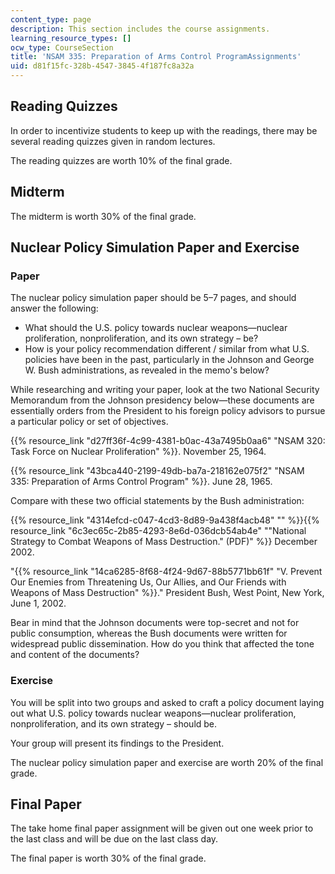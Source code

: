 ```yaml
---
content_type: page
description: This section includes the course assignments.
learning_resource_types: []
ocw_type: CourseSection
title: 'NSAM 335: Preparation of Arms Control ProgramAssignments'
uid: d81f15fc-328b-4547-3845-4f187fc8a32a
---
```


Reading Quizzes
---------------

In order to incentivize students to keep up with the readings, there may be several reading quizzes given in random lectures.

The reading quizzes are worth 10% of the final grade.

Midterm
-------

The midterm is worth 30% of the final grade.

Nuclear Policy Simulation Paper and Exercise
--------------------------------------------

### Paper

The nuclear policy simulation paper should be 5–7 pages, and should answer the following:

*   What should the U.S. policy towards nuclear weapons—nuclear proliferation, nonproliferation, and its own strategy – be?
*   How is your policy recommendation different / similar from what U.S. policies have been in the past, particularly in the Johnson and George W. Bush administrations, as revealed in the memo's below?

While researching and writing your paper, look at the two National Security Memorandum from the Johnson presidency below—these documents are essentially orders from the President to his foreign policy advisors to pursue a particular policy or set of objectives.

{{% resource_link "d27ff36f-4c99-4381-b0ac-43a7495b0aa6" "NSAM 320: Task Force on Nuclear Proliferation" %}}. November 25, 1964.

{{% resource_link "43bca440-2199-49db-ba7a-218162e075f2" "NSAM 335: Preparation of Arms Control Program" %}}. June 28, 1965.

Compare with these two official statements by the Bush administration:

{{% resource_link "4314efcd-c047-4cd3-8d89-9a438f4acb48" "" %}}{{% resource_link "6c3ec65c-2b85-4293-8e6d-036dcb54ab4e" "\"National Strategy to Combat Weapons of Mass Destruction.\" (PDF)" %}} December 2002.

"{{% resource_link "14ca6285-8f68-4f24-9d67-88b5771bb61f" "V. Prevent Our Enemies from Threatening Us, Our Allies, and Our Friends with Weapons of Mass Destruction" %}}." President Bush, West Point, New York, June 1, 2002.

Bear in mind that the Johnson documents were top-secret and not for public consumption, whereas the Bush documents were written for widespread public dissemination. How do you think that affected the tone and content of the documents?

### Exercise

You will be split into two groups and asked to craft a policy document laying out what U.S. policy towards nuclear weapons—nuclear proliferation, nonproliferation, and its own strategy – should be.

Your group will present its findings to the President.

The nuclear policy simulation paper and exercise are worth 20% of the final grade.

Final Paper
-----------

The take home final paper assignment will be given out one week prior to the last class and will be due on the last class day.

The final paper is worth 30% of the final grade.